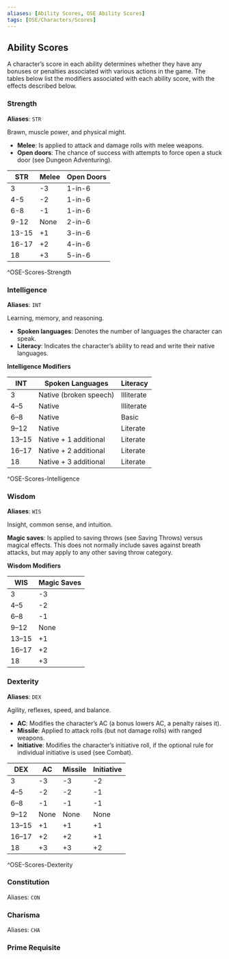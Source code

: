 ```yaml
---
aliases: [Ability Scores, OSE Ability Scores]
tags: [OSE/Characters/Scores]
---
```


## Ability Scores

A character’s score in each ability determines whether they have any bonuses or penalties associated with various actions in the game. The tables below list the modifiers associated with each ability score, with the effects described below.

### Strength

**Aliases**: `STR`

Brawn, muscle power, and physical might.

- **Melee**: Is applied to attack and damage rolls with melee weapons.
- **Open doors**: The chance of success with attempts to force open a stuck door (see Dungeon Adventuring).

| STR   | Melee | Open Doors |
| ----- | ----- | ---------- |
| 3     | -3    | 1-in-6     |
| 4-5   | -2    | 1-in-6     |
| 6-8   | -1    | 1-in-6     |
| 9-12  | None  | 2-in-6     |
| 13-15 | +1    | 3-in-6     |
| 16-17 | +2    | 4-in-6     |
| 18    | +3    | 5-in-6           |
^OSE-Scores-Strength

### Intelligence

**Aliases**: `INT`

Learning, memory, and reasoning.

- **Spoken languages**: Denotes the number of languages the character can speak.
- **Literacy**: Indicates the character’s ability to read and write their native languages.

**Intelligence Modifiers**

| INT  	| Spoken Languages  	| Literacy  	|
|---	|---	|---	|
| 3  	| Native (broken speech)  	| Illiterate  	|
| 4–5  	| Native  	| Illiterate  	|
| 6–8  	| Native  	| Basic  	|
| 9–12  	| Native  	| Literate  	|
| 13–15  	| Native + 1 additional  	| Literate  	|
| 16–17  	| Native + 2 additional  	| Literate  	|
| 18  	| Native + 3 additional  	| Literate  	|
^OSE-Scores-Intelligence

### Wisdom

**Aliases**: `WIS`

Insight, common sense, and intuition.

**Magic saves**: Is applied to saving throws (see Saving Throws) versus magical effects. This does not normally include saves against breath attacks, but may apply to any other saving throw category.

**Wisdom Modifiers**

| WIS  	| Magic Saves  	|
|---	|---	|
| 3 	| -3  	|
| 4–5 	| -2  	|
| 6–8 	| -1  	|
| 9–12 	| None  	|
| 13–15 	| +1  	|
| 16–17 	| +2  	|
| 18 	| +3  	|



### Dexterity

**Aliases**: `DEX`

Agility, reflexes, speed, and balance.

- **AC**: Modifies the character’s AC (a bonus lowers AC, a penalty raises it).
- **Missile**: Applied to attack rolls (but not damage rolls) with ranged weapons.
- **Initiative**: Modifies the character’s initiative roll, if the optional rule for individual initiative is used (see Combat).

| DEX  	| AC  	| Missile  	| Initiative  	|
|---	|---	|---	|---	|
| 3 	| -3 	| -3 	| -2  	|
| 4–5 	| -2 	| -2 	| -1  	|
| 6–8 	| -1 	| -1 	| -1  	|
| 9–12 	| None 	| None 	| None  	|
| 13–15 	| +1 	| +1 	| +1  	|
| 16–17 	| +2 	| +2 	| +1  	|
| 18 	| +3 	| +3 	| +2  	|
^OSE-Scores-Dexterity

### Constitution

Aliases: `CON`


### Charisma

Aliases: `CHA`



### Prime Requisite


